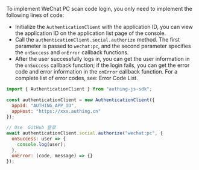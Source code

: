 To implement WeChat PC scan code login, you only need to implement the following lines of code:

- Initialize the `AuthenticationClient` with the application ID, you can view the application ID on the application list page of the console.
- Call the `authenticationClient.social.authorize` method. The first parameter is passed to `wechat:pc`, and the second parameter specifies the `onSuccess` and `onError` callback functions.
- After the user successfully logs in, you can get the user information in the `onSuccess` callback function; if the login fails, you can get the error code and error information in the `onError` callback function. For a complete list of error codes, see: Error Code List.

```javascript
import { AuthenticationClient } from "authing-js-sdk";

const authenticationClient = new AuthenticationClient({
  appId: "AUTHING_APP_ID",
  appHost: "https://xxx.authing.cn"
});

// Use  GitHub 登录
await authenticationClient.social.authorize("wechat:pc", {
  onSuccess: user => {
    console.log(user);
  },
  onError: (code, message) => {}
});
```
